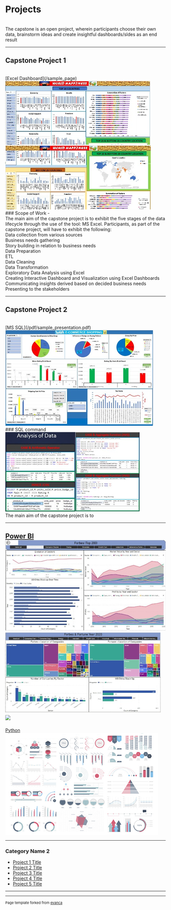 # Projects
<br>
The capstone is an open project, wherein participants choose their own data, brainstorm ideas and create insightful dashboards/sldes as an end result

---
## Capstone Project 1
<br>
[Excel Dashboard](/sample_page)
<img src="images/Capstone1_worldhappy.jpg?raw=true"/>
<br>
<img src="images/Capstone1_worldhappy2.jpg?raw=true"/>
<br>
### Scope of Work -
<br>
The main aim of the capstone project is to exhibit the five stages of the data lifecycle through the use of the tool: MS Excel. Participants, as part of the capstone project, will have to exhibit the following:
<br>
Data collection from various sources
<br>
Business needs gathering
<br>
Story building in relation to business needs
<br>
Data Preparation
<br>
ETL
<br>
Data Cleaning
<br>
Data Transformation
<br>
Exploratory Data Analysis using Excel
<br>
Creating Interactive Dashboard and Visualization using Excel Dashboards
<br>
Communicating insights derived based on decided business needs
<br>
Presenting to the stakeholders

---
## Capstone Project 2
<br>
[MS SQL](/pdf/sample_presentation.pdf)
<img src="images/Capstone2 - Wish.jpg?raw=true"/>
<br>
### SQL command
<img src="images/Capstone2 - SQL_1.jpg?raw=true"/>
<br>
The main aim of the capstone project is to







---
[Power BI](http://example.com/)
<img src="images/Capstone3_PowerBI_Forbes.jpg?raw=true"/>
<br>
<img src="images/Capstone3_PowerBI_Forbes_Fortune.jpg?raw=true"/>
<br>
<img src="images/Capstone3_PowerBI_MarketCap.jpg?raw=true"/>
<br>
---

[Python](http://example.com/)
<img src="images/dummy_thumbnail.jpg?raw=true"/>

----

### Category Name 2

- [Project 1 Title](http://example.com/)
- [Project 2 Title](http://example.com/)
- [Project 3 Title](http://example.com/)
- [Project 4 Title](http://example.com/)
- [Project 5 Title](http://example.com/)

---




---
<p style="font-size:11px">Page template forked from <a href="https://github.com/evanca/quick-portfolio">evanca</a></p>
<!-- Remove above link if you don't want to attibute -->
